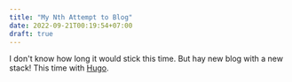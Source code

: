 ```yaml
---
title: "My Nth Attempt to Blog"
date: 2022-09-21T00:19:54+07:00
draft: true
---
```


I don't know how long it would stick this time. But hay new blog with a new stack! This time with [Hugo](https://gohugo.io/).